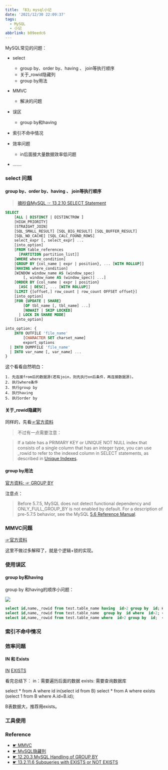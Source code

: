```yaml
---
title: 「83」mysql小记
date: '2021/12/30 22:09:37'
tags:
  - MySQL
  - 小记
abbrlink: b09eedc6
---
```



MySQL常见的问题：
* select 
    * group by、order by、having 、 join等执行顺序
    * 关于_rowid隐藏列
    * group by用法
* MMVC
    * 解决的问题

* 误区  
    * group by和having

* 索引不命中情况

* 效率问题
    * in后面接大量数据效率低问题
* .......
<!--more-->
### select 问题

#### group by、order by、having 、 join等执行顺序

>[摘抄自MySQL ☞ 13.2.10 SELECT Statement](https://dev.mysql.com/doc/refman/8.0/en/select.html)
```sql
SELECT
    [ALL | DISTINCT | DISTINCTROW ]
    [HIGH_PRIORITY]
    [STRAIGHT_JOIN]
    [SQL_SMALL_RESULT] [SQL_BIG_RESULT] [SQL_BUFFER_RESULT]
    [SQL_NO_CACHE] [SQL_CALC_FOUND_ROWS]
    select_expr [, select_expr] ...
    [into_option]
    [FROM table_references
      [PARTITION partition_list]]
    [WHERE where_condition]
    [GROUP BY {col_name | expr | position}, ... [WITH ROLLUP]]
    [HAVING where_condition]
    [WINDOW window_name AS (window_spec)
        [, window_name AS (window_spec)] ...]
    [ORDER BY {col_name | expr | position}
      [ASC | DESC], ... [WITH ROLLUP]]
    [LIMIT {[offset,] row_count | row_count OFFSET offset}]
    [into_option]
    [FOR {UPDATE | SHARE}
        [OF tbl_name [, tbl_name] ...]
        [NOWAIT | SKIP LOCKED]
      | LOCK IN SHARE MODE]
    [into_option]

into_option: {
    INTO OUTFILE 'file_name'
        [CHARACTER SET charset_name]
        export_options
  | INTO DUMPFILE 'file_name'
  | INTO var_name [, var_name] ...
}
```

这个看看自然明白：

```
1. 先连接from后的数据源(若有join，则先执行on后条件，再连接数据源)。
2. 执行where条件
3. 执行group by
4. 执行having
5. 执行order by
```
#### 关于_rowid隐藏列

同样的，先看[☞官方资料](https://dev.mysql.com/doc/refman/8.0/en/create-table.html)


>不过有一点需要注意：

>If a table has a PRIMARY KEY or UNIQUE NOT NULL index that consists of a single column that has an integer type, you can use _rowid to refer to the indexed column in SELECT statements, as described in [Unique Indexes](https://dev.mysql.com/doc/refman/8.0/en/create-index.html#create-index-unique).

#### group by用法
[官方资料: ☞ GROUP BY](https://dev.mysql.com/doc/refman/8.0/en/group-by-handling.html)

注意点：

> Before 5.7.5, MySQL does not detect functional dependency and ONLY_FULL_GROUP_BY is not enabled by default. For a description of pre-5.7.5 behavior, see the MySQL [5.6 Reference Manual](https://dev.mysql.com/doc/refman/5.6/en/sql-mode.html).


### MMVC问题

[☞官方资料](https://dev.mysql.com/doc/refman/8.0/en/innodb-multi-versioning.html)

这里不做过多解释了，就是个逻辑+锁的实现。



### 使用误区

#### group by和having
group by 和having的顺序小问题：

![](https://crab-1251738482.cos.ap-guangzhou.myqcloud.com/2022/clipboard_20220129_060235.png)

```sql
select id,name,_rowid from test.table_name having  id>2 group by  id; ❎
select id,name,_rowid from test.table_name  group by  id where  id>2; √
select id,name,_rowid from test.table_name where  id>2 group by  id;  √
```

### 索引不命中情况

### 效率问题

#### IN 和 Exists

[IN](https://dev.mysql.com/doc/refman/8.0/en/comparison-operators.html#operator_in)
[EXISTS](https://dev.mysql.com/doc/refman/8.0/en/exists-and-not-exists-subqueries.html)


看完总结下：
in：需要遍历后面的数据
exists: 需要查询数据库

select * from A where id in(select id from B)
select * from A where exists (select 1 from B where A.id=B.id);

B表数据大，推荐用exists。

### 工具使用

### Reference

* [☛ MMVC](https://segmentfault.com/a/1190000037557620)
* [☛ MySQL隐藏列](https://www.51cto.com/article/680143.html)
* [☛ 12.20.3 MySQL Handling of GROUP BY](https://dev.mysql.com/doc/refman/8.0/en/group-by-handling.html)
* [☛ 13.2.11.6 Subqueries with EXISTS or NOT EXISTS](https://dev.mysql.com/doc/refman/8.0/en/exists-and-not-exists-subqueries.html)